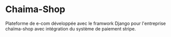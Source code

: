 # Chaima-Shop
Plateforme de e-com développée avec  le framwork Django pour l'entreprise chaïma-shop avec intégration du système de paiement stripe.
